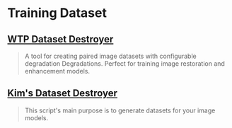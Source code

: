 # Training Dataset

## [WTP Dataset Destroyer](https://github.com/umzi2/wtp_dataset_destroyer)

> A tool for creating paired image datasets with configurable degradation Degradations. Perfect for training image restoration and enhancement models.


## [Kim's Dataset Destroyer](https://github.com/Kim2091/helpful-scripts/tree/main/Dataset%20Destroyer)

> This script's main purpose is to generate datasets for your image models.

